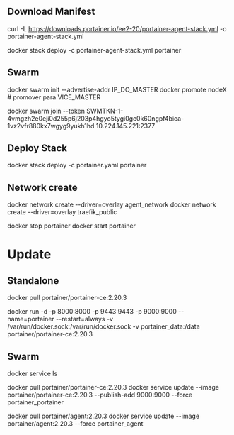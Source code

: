 
## Download Manifest

curl -L https://downloads.portainer.io/ee2-20/portainer-agent-stack.yml -o portainer-agent-stack.yml

docker stack deploy -c portainer-agent-stack.yml portainer

## Swarm

docker swarm init --advertise-addr IP_DO_MASTER
docker promote nodeX # promover para VICE_MASTER

docker swarm join --token SWMTKN-1-4vmgzh2e0eji0d255p6j203p4hgyo5tygi0gc0k60ngpf4bica-1vz2vfr880kx7wgyg9yukh1hd 10.224.145.221:2377

## Deploy Stack

docker stack deploy -c portainer.yaml portainer

## Network create

docker network create --driver=overlay agent_network
docker network create --driver=overlay traefik_public

docker stop portainer
docker start portainer

# Update

## Standalone

docker pull portainer/portainer-ce:2.20.3

docker run -d -p 8000:8000 -p 9443:9443 -p 9000:9000 --name=portainer --restart=always -v /var/run/docker.sock:/var/run/docker.sock -v portainer_data:/data portainer/portainer-ce:2.20.3

## Swarm

docker service ls

docker pull portainer/portainer-ce:2.20.3
docker service update --image portainer/portainer-ce:2.20.3 --publish-add 9000:9000 --force portainer_portainer

docker pull portainer/agent:2.20.3
docker service update --image portainer/agent:2.20.3 --force portainer_agent 



